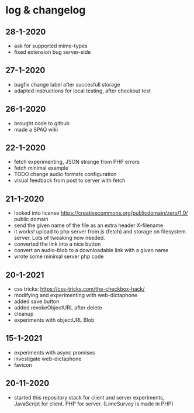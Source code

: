# log & changelog

## 28-1-2020

- ask for supported mime-types
- fixed extension bug server-side

## 27-1-2020

- bugfix change label after succesfull storage
- adapted instructions for local testing, after checkout test

## 26-1-2020

- brought code to github
- made a SPAQ wiki 

## 22-1-2020

* fetch experimenting, JSON strange from PHP errors
* fetch minimal example
* TODO change audio formats configuration 
* visual feedback from post to server with fetch

## 21-1-2020

* looked into license https://creativecommons.org/publicdomain/zero/1.0/ public domain
* send the given name of the file as an extra header X-filename
* it works! upload to php server from js (fetch) and storage on filesystem server. Lots of tweaking now needed.
* converted the link into a nice button
* convert an audio-blob to a downloadable link with a given name
* wrote some minimal server php code

## 20-1-2021

* css tricks: https://css-tricks.com/the-checkbox-hack/
* modifying and experimenting with web-dictaphone
* added save button
* added revokeObjectURL after delete
* cleanup
* experiments with objectURL Blob

## 15-1-2021

* experiments with async promises
* investigate web-dictaphone
* favicon

## 20-11-2020

* started this repository stack for client and server experiments, JavaScript for client. PHP for server. (LimeSurvey is made in PHP)